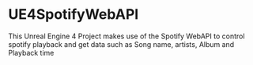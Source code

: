 # UE4SpotifyWebAPI
This Unreal Engine 4 Project makes use of the Spotify WebAPI to control spotify playback and get data such as Song name, artists, Album and Playback time
